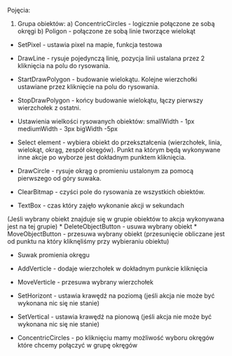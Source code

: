 ﻿Pojęcia:

1. Grupa obiektów: 
	a) ConcentricCircles - logicznie połączone ze sobą okręgi
	b) Poligon - połączone ze sobą linie tworzące wielokąt


* SetPixel - ustawia pixel na mapie, funkcja testowa

* DrawLine - rysuje pojedynczą linię, pozycja linii ustalana przez 2 kliknięcia na polu do rysowania.

* StartDrawPolygon - budowanie wielokątu. Kolejne wierzchołki ustawiane przez kliknięcie na polu do rysowania.

* StopDrawPolygon - końcy budowanie wielokątu, łączy pierwszy wierzchołek z ostatni.

* Ustawienia wielkości rysowanych obiektów:
	smallWidth - 1px
	mediumWidth - 3px
	bigWidth -5px

* Select element - wybiera obiekt do przekształcenia (wierzchołek, linia, wielokąt, okrąg, zespół okręgów). Punkt na którym będą wykonywane inne akcje po wyborze jest dokładnym punktem kliknięcia.

* DrawCircle - rysuje okrąg o promieniu ustalonym za pomocą pierwszego od góry suwaka.

* ClearBitmap - czyści pole do rysowania ze wszystkich obiektów.

* TextBox - czas który zajęło wykonanie akcji w sekundach

(Jeśli wybrany obiekt znajduje się w grupie obiektów to akcja wykonywana jest na tej grupie)
	* DeleteObjectButton - usuwa wybrany obiekt
	* MoveObjectButton - przesuwa wybrany obiekt (przesunięcie obliczane jest od punktu na który kliknęliśmy przy wybieraniu obiektu)

* Suwak promienia okręgu

* AddVerticle - dodaje wierzchołek w dokładnym punkcie kliknięcia

* MoveVerticle - przesuwa wybrany wierzchołek

* SetHorizont - ustawia krawędź na poziomą (jeśli akcja nie może być wykonana nic się nie stanie)

* SetVertical - ustawia krawędź na pionową (jeśli akcja nie może być wykonana nic się nie stanie)

* ConcentricCircles - po kliknięciu mamy możliwość wyboru okręgów które chcemy połączyć w grupę okręgów
